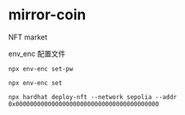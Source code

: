 # mirror-coin
NFT market


env_enc 配置文件

`npx env-enc set-pw`

`npx env-enc set`



`npx hardhat deploy-nft --network sepolia --addr 0x0000000000000000000000000000000000000000`